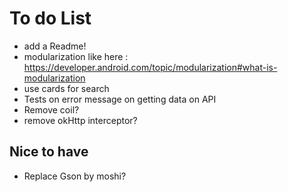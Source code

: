 # To do List

* add a Readme!
* modularization like
  here : https://developer.android.com/topic/modularization#what-is-modularization
* use cards for search
* Tests on error message on getting data on API
* Remove coil?
* remove okHttp interceptor?

## Nice to have

* Replace Gson by moshi?


